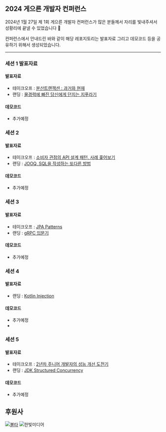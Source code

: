## 2024 게으른 개발자 컨퍼런스 

2024년 1월 27일 제 1회 게으른 개발자 컨퍼런스가 많은 분들께서 자리를 빛내주셔서 성황리에 끝낼 수 있었습니다 🙌

컨퍼런스에서 안내드린 바와 같이 해당 레포지토리는 발표자료 그리고 데모코드 등을 공유하기 위해서 생성되었습니다.

---
 
### 세션 1 발표자료
#### 발표자료
+ 테이크오프 : [분산트랜잭션 : 과거와 현재](/presentation/lazydev_테이크오프_세션1_분산트랜잭션%20과거와%20현재.pdf)
+ 랜딩 : [물경력에 빠진 당신에게 던지는 지푸라기](/presentation/lazydev_랜딩_세션1_물경력에%20빠진%20당신에게%20던지는%20지푸라기.pdf)

#### 데모코드
+ 추가예정

### 세션 2
#### 발표자료
+ 테이크오프 : [소비자 관점의 API 설계 패턴, 사례 훑어보기](/presentation/lazydev_테이크오프_세션2_소비자%20관점의%20API%20설계%20패턴,%20사례%20훑어보기.pdf)
+ 랜딩 : [JOOQ, SQL을 작성하는 또다른 방법](/presentation/lazydev_랜딩_세션2_jOOQ,%20SQL을%20작성하는%20또다른%20방법.pdf)

#### 데모코드
+ 추가예정

### 세션 3
#### 발표자료

+ 테이크오프 : [JPA Patterns](/presentation/lazydev_테이크오프_세션3_JPA%20Patterns.pdf)
+ 랜딩 : [gRPC 입문기](/presentation/lazydev_랜딩_세션3_gRPC%20입문기.pdf)

#### 데모코드
+ 추가예정

### 세션 4 
#### 발표자료

+ 랜딩 : [Kotlin Injection](/presentation/lazydev_랜딩_세션4_Kotlin%20Injection.pdf)

#### 데모코드
+ 추가예정
+ 
### 세션 5
#### 발표자료
+ 테이크오프 : [2년차 주니어 개발자의 성능 개선 도전기](/presentation/lazydev_테이크오프_세션5_2년차%20주니어%20개발자의%20성능%20개선%20도전기.pdf)
+ 랜딩 : [JDK Structured Concurrency](/presentation/lazydev_랜딩_세션5_JDK%20Structured%20Concurrency.pdf)

#### 데모코드
+ 추가예정

## 후원사
[![볼타](https://github.com/lazyconf-dev/2024-lazydevconf/assets/22961251/c7787fae-9954-4089-8378-793466777dd8)](https://bolta.io)
![한빛미디어](https://github.com/lazyconf-dev/2024-lazydevconf/assets/22961251/e5d550b4-d292-44ec-b833-df5e48cfd42e)

